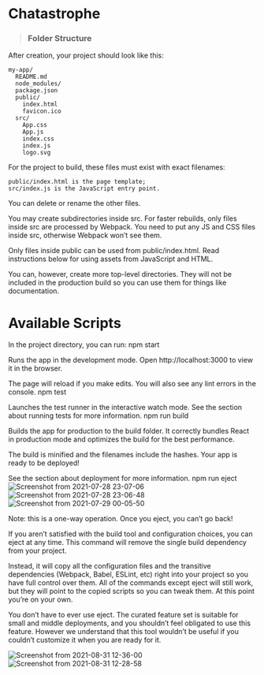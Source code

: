 # Chatastrophe


 > ### Folder Structure

After creation, your project should look like this:

    my-app/
      README.md
      node_modules/
      package.json
      public/
        index.html
        favicon.ico
      src/
        App.css
        App.js
        index.css
        index.js
        logo.svg

For the project to build, these files must exist with exact filenames:

    public/index.html is the page template;
    src/index.js is the JavaScript entry point.

You can delete or rename the other files.

You may create subdirectories inside src. For faster rebuilds, only files inside src are processed by Webpack.
You need to put any JS and CSS files inside src, otherwise Webpack won’t see them.

Only files inside public can be used from public/index.html.
Read instructions below for using assets from JavaScript and HTML.

You can, however, create more top-level directories.
They will not be included in the production build so you can use them for things like documentation.

# Available Scripts

In the project directory, you can run:
npm start

Runs the app in the development mode.
Open http://localhost:3000 to view it in the browser.

The page will reload if you make edits.
You will also see any lint errors in the console.
npm test

Launches the test runner in the interactive watch mode.
See the section about running tests for more information.
npm run build

Builds the app for production to the build folder.
It correctly bundles React in production mode and optimizes the build for the best performance.

The build is minified and the filenames include the hashes.
Your app is ready to be deployed!

See the section about deployment for more information.
npm run eject
![Screenshot from 2021-07-28 23-07-06](https://user-images.githubusercontent.com/48405411/127371662-0039bbd1-e77f-448d-b096-15e46b9fd172.png)
![Screenshot from 2021-07-28 23-06-48](https://user-images.githubusercontent.com/48405411/127371668-a8c443b5-d22f-4319-abf2-6933261ca483.png)
![Screenshot from 2021-07-29 00-05-50](https://user-images.githubusercontent.com/48405411/127377640-50a56094-f846-42c1-823b-e53013c13e4b.png)

Note: this is a one-way operation. Once you eject, you can’t go back!

If you aren’t satisfied with the build tool and configuration choices, you can eject at any time. This command will remove the single build dependency from your project.

Instead, it will copy all the configuration files and the transitive dependencies (Webpack, Babel, ESLint, etc) right into your project so you have full control over them. All of the commands except eject will still work, but they will point to the copied scripts so you can tweak them. At this point you’re on your own.

You don’t have to ever use eject. The curated feature set is suitable for small and middle deployments, and you shouldn’t feel obligated to use this feature. However we understand that this tool wouldn’t be useful if you couldn’t customize it when you are ready for it.


![Screenshot from 2021-08-31 12-36-00](https://user-images.githubusercontent.com/48405411/131458446-1dab85e6-1f8a-4285-8ad3-f280c15beb02.png)
![Screenshot from 2021-08-31 12-28-58](https://user-images.githubusercontent.com/48405411/131458452-b4fc685c-e0e5-48d2-b43b-20a005dd99b7.png)
